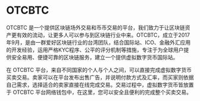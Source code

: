 # OTCBTC

OTCBTC 是一个提供区块链场外交易和币币交易的平台，我们致力于让区块链资产更有效的流动，让更多人可以参与到区块链行业中来。OTCBTC，成立于2017年9月，是由一群爱好区块链行业的台湾团队，结合国际站、ICO、金融外汇应用的开发经验，运用严格KYC程序、公平的评分机制等措施，专注于为全球用户提供安全易用、便捷可靠的区块链服务，建立一个提供虚拟数字货币国际站。

在 OTCBTC 平台，来自不同国家的个人与个人之间，可以直接完成虚拟数字货币买卖交易。卖家可以在平台发布出售广告，并说明付款方式及汇率，而买家则依据自己需求，选择适合的卖家直接在线完成交易。交易过程中，虚拟数字货币皆放置于 OTCBTC 平台网络钱包中，在这里，您可以安全且便利的完成整个买卖交易。
